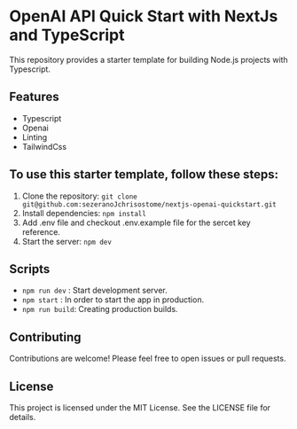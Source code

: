 # OpenAI API Quick Start with NextJs and TypeScript

This repository provides a starter template for building Node.js projects with Typescript.

## Features

- Typescript
- Openai
- Linting
- TailwindCss

## To use this starter template, follow these steps:

1.  Clone the repository: `git clone git@github.com:sezeranoJchrisostome/nextjs-openai-quickstart.git`
2.  Install dependencies: `npm install`
3.  Add .env file and checkout .env.example file for the sercet key reference.
3.  Start the server: `npm dev`

## Scripts

- `npm run dev` : Start development server.
- `npm start` : In order to start the app in production.
- `npm run build`: Creating production builds.

## Contributing

Contributions are welcome! Please feel free to open issues or pull requests.

## License

This project is licensed under the MIT License. See the LICENSE file for details.
